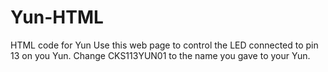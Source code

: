 # Yun-HTML
HTML code for Yun
Use this web page to control the LED connected to pin 13 on you Yun.
Change CKS113YUN01 to the name you gave to your Yun.
